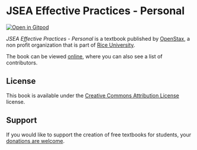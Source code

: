 # JSEA Effective Practices - Personal

[![Open in Gitpod](https://gitpod.io/button/open-in-gitpod.svg)](https://gitpod.io/from-referrer/)

_JSEA Effective Practices - Personal_ is a textbook published by [OpenStax](https://openstax.org/), a non profit organization that is part of [Rice University](https://www.rice.edu/).

The book can be viewed [online](https://github.com/cnx-user-books/cnxbook-jsea-effective-practices-personal/releases/latest), where you can also see a list of contributors.

## License
This book is available under the [Creative Commons Attribution License](./LICENSE) license.

## Support
If you would like to support the creation of free textbooks for students, your [donations are welcome](https://riceconnect.rice.edu/donation/support-openstax-banner).
